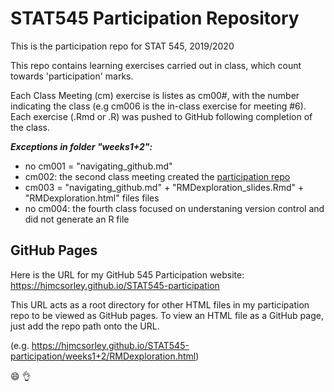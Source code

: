 # STAT545 Participation Repository
This is the participation repo for STAT 545, 2019/2020

This repo contains learning exercises carried out in class, which count towards 'participation' marks.

Each Class Meeting (cm) exercise is listes as cm00#, with the number indicating the class (e.g cm006 is the in-class exercise for meeting #6). Each exercise (.Rmd or .R) was pushed to GitHub following completion of the class.

___Exceptions in folder "weeks1+2":___ 
* no cm001 = "navigating_github.md"  
* cm002: the second class meeting created the [participation repo](https://hjmcsorley.github.io/STAT545-participation) 
* cm003 = "navigating_github.md" + "RMDexploration_slides.Rmd" + "RMDexploration.html" files files
* no cm004: the fourth class focused on understaning version control and did not generate an R file

## GitHub Pages

Here is the URL for my GitHub 545 Participation website:
https://hjmcsorley.github.io/STAT545-participation

This URL acts as a root directory for other HTML files in my participation repo to be viewed as GitHub pages.
To view an HTML file as a GitHub page, just add the repo path onto the URL. 

(e.g. https://hjmcsorley.github.io/STAT545-participation/weeks1+2/RMDexploration.html)

:smile: :ok_hand: 
